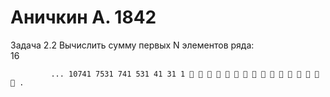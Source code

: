 ﻿# Аничкин А. 1842
Задача 2.2  Вычислить сумму первых N элементов ряда:   
16 
 
             ... 10741 7531 741 531 41 31 1                 . 
